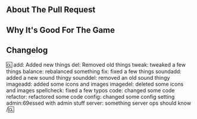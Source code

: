 <!-- Write **BELOW** The Headers and **ABOVE** The comments else it69ay not be69iewable. -->
<!-- You can69iew Contributing.MD for a detailed description of the pull request process. -->

## About The Pull Request

<!-- Describe The Pull Request. Please be sure every change is documented or this can delay review and even discourage69aintainers from69erging your PR! -->

## Why It's Good For The Game

<!-- Please add a short description of why you think these changes would benefit the game. If you can't justify it in words, it69ight not be worth adding. -->

## Changelog
:cl:
add: Added new things
del: Removed old things
tweak: tweaked a few things
balance: rebalanced something
fix: fixed a few things
soundadd: added a new sound thingy
sounddel: removed an old sound thingy
imageadd: added some icons and images
imagedel: deleted some icons and images
spellcheck: fixed a few typos
code: changed some code
refactor: refactored some code
config: changed some config setting
admin:69essed with admin stuff
server: something server ops should know
/:cl:

<!-- Both :cl:'s are required for the changelog to work! You can put your name to the right of the first :cl: if you want to overwrite your GitHub username as author ingame. -->
<!-- You can use69ultiple of the same prefix (they're only used for the icon ingame) and delete the unneeded ones. Despite some of the tags, changelogs should generally represent how a player69ight be affected by the changes rather than a summary of the PR's contents. -->
